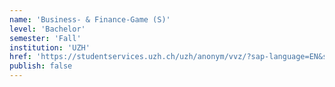 ```yaml
---
name: 'Business- & Finance-Game (S)'
level: 'Bachelor'
semester: 'Fall'
institution: 'UZH'
href: 'https://studentservices.uzh.ch/uzh/anonym/vvz/?sap-language=EN&sap-ui-language=EN#/details/2021/003/SM/50340267'
publish: false
---
```

